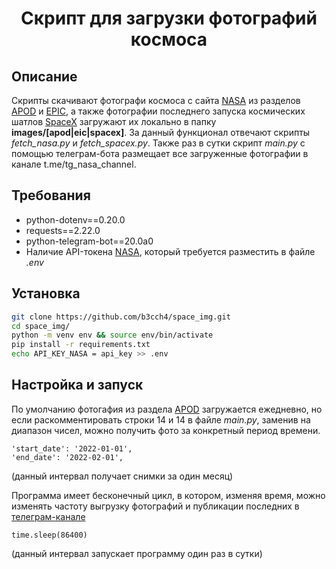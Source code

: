 
<h1 align="center">Скрипт для загрузки фотографий космоса</h1>

## Описание

Скрипты скачивают фотографи космоса с сайта [NASA](https://api.nasa.gov/) из разделов [APOD](https://api.nasa.gov/#apod) и [EPIC](https://api.nasa.gov/#epic), а также фотографии последнего запуска космических шатлов [SpaceX](https://github.com/r-spacex/SpaceX-API) загружают их локально в папку **images/[apod|eic|spacex]**. За данный функционал отвечают скрипты *fetch_nasa.py* и *fetch_spacex.py*. Также раз в сутки скрипт *main.py* с помощью телеграм-бота размещает все загруженные фотографии в канале t.me/tg_nasa_channel.


## Требования
* python-dotenv==0.20.0
* requests==2.22.0
* python-telegram-bot==20.0a0
* Наличие API-токена [NASA](https://api.nasa.gov/), который требуется разместить в файле *.env*

## Установка
```bash
git clone https://github.com/b3cch4/space_img.git
cd space_img/
python -m venv env && source env/bin/activate
pip install -r requirements.txt
echo API_KEY_NASA = api_key >> .env
```

## Настройка и запуск
По умолчанию фотогафия из раздела [APOD](https://api.nasa.gov/#apod) загружается ежедневно, но если раскомментировать строки 14 и 14 в файле *main.py*, заменив на диапазон чисел, можно получить фото за конкретный период времени.
```
'start_date': '2022-01-01', 
'end_date': '2022-02-01',
```
(данный интервал получает снимки за один месяц)

Программа имеет бесконечный цикл, в котором, изменяя время, можно изменять частоту выгрузку фотографий и публикации последних в [телеграм-канале](https://t.me/tg_nasa_channel)
```
time.sleep(86400)
```
(данный интервал запускает программу один раз в сутки)
